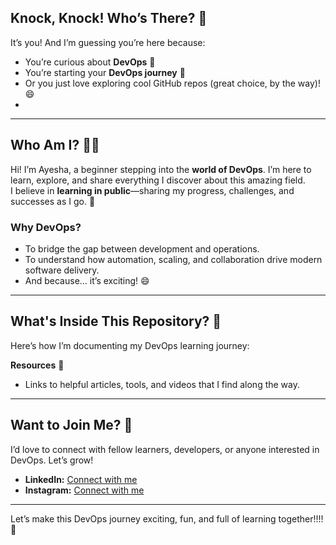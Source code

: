 ## Knock, Knock! Who’s There? 👀 

It’s you! And I’m guessing you’re here because:  
- You’re curious about **DevOps** 🤔  
- You’re starting your **DevOps journey** 🚀  
- Or you just love exploring cool GitHub repos (great choice, by the way)! 😄
- 
---

## Who Am I? 👩‍💻  
Hi! I’m Ayesha, a beginner stepping into the **world of DevOps**. I’m here to learn, explore, and share everything I discover about this amazing field.  
I believe in **learning in public**—sharing my progress, challenges, and successes as I go. 🌱  

### Why DevOps?  
- To bridge the gap between development and operations.  
- To understand how automation, scaling, and collaboration drive modern software delivery.  
- And because… it’s exciting! 😄

---

## What's Inside This Repository? 📂  
Here’s how I’m documenting my DevOps learning journey:   

**Resources** 🔗  
   - Links to helpful articles, tools, and videos that I find along the way.  

---

## Want to Join Me? 🤝  
I’d love to connect with fellow learners, developers, or anyone interested in DevOps. Let’s grow!  

- **LinkedIn:** [Connect with me](https://linkedin.com/in/yourprofile)  
- **Instagram:** [Connect with me](https://shorturl.at/XuKMc)  

---

Let’s make this DevOps journey exciting, fun, and full of learning together!!!! 🚀  
